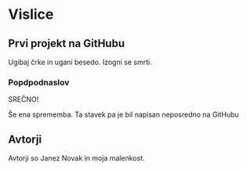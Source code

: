 # Vislice
## Prvi projekt na GitHubu
Ugibaj črke in ugani besedo.
Izogni se smrti.

### Popdpodnaslov

SREČNO!

Še ena sprememba.
Ta stavek pa je bil napisan neposredno na GitHubu

## Avtorji

Avtorji so Janez Novak in moja malenkost.
